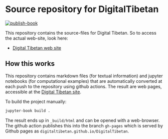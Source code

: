 # Source repository for DigitalTibetan

[![publish-book](https://github.com/DigitalTibetan/DigitalTibetan/actions/workflows/Publish.yml/badge.svg)](https://github.com/DigitalTibetan/DigitalTibetan/actions/workflows/Publish.yml)

This repository contains the source-files for Digital Tibetan. So to access the actual web-site, look here:

* [Digital Tibetan web site](https://digitaltibetan.github.io/DigitalTibetan/)

## How this works

This repository contains markdown files (for textual information) and jupyter notebooks (for computational examples) that are automatically converted at each push to the repository using github actions. The result are web pages, accessible at the [Digital Tibetan site](https://digitaltibetan.github.io/DigitalTibetan/).

To build the project manually:

```bash
jupyter-book build .
```

The result ends up in `_build/html` and can be opened with a web-browser. The github action publishes this into the branch `gh-pages` which is served by Github pages as `digitaltibetan.github.io/DigitalTibetan`.